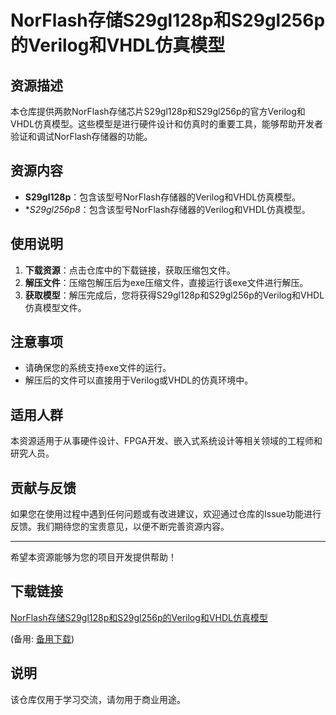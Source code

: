 # NorFlash存储S29gl128p和S29gl256p的Verilog和VHDL仿真模型

## 资源描述

本仓库提供两款NorFlash存储芯片S29gl128p和S29gl256p的官方Verilog和VHDL仿真模型。这些模型是进行硬件设计和仿真时的重要工具，能够帮助开发者验证和调试NorFlash存储器的功能。

## 资源内容

- **S29gl128p**：包含该型号NorFlash存储器的Verilog和VHDL仿真模型。
- **S29gl256p8*：包含该型号NorFlash存储器的Verilog和VHDL仿真模型。

## 使用说明

1. **下载资源**：点击仓库中的下载链接，获取压缩包文件。
2. **解压文件**：压缩包解压后为exe压缩文件，直接运行该exe文件进行解压。
3. **获取模型**：解压完成后，您将获得S29gl128p和S29gl256p的Verilog和VHDL仿真模型文件。

## 注意事项

- 请确保您的系统支持exe文件的运行。
- 解压后的文件可以直接用于Verilog或VHDL的仿真环境中。

## 适用人群

本资源适用于从事硬件设计、FPGA开发、嵌入式系统设计等相关领域的工程师和研究人员。

## 贡献与反馈

如果您在使用过程中遇到任何问题或有改进建议，欢迎通过仓库的Issue功能进行反馈。我们期待您的宝贵意见，以便不断完善资源内容。

---

希望本资源能够为您的项目开发提供帮助！

## 下载链接
[NorFlash存储S29gl128p和S29gl256p的Verilog和VHDL仿真模型](https://pan.quark.cn/s/cb03c0ff7fe9) 

(备用: [备用下载](https://pan.baidu.com/s/1bPmyVxyMc7Vac4AwQlFSYQ?pwd=1234))

## 说明

该仓库仅用于学习交流，请勿用于商业用途。
